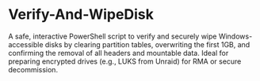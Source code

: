 # Verify-And-WipeDisk
A safe, interactive PowerShell script to verify and securely wipe Windows-accessible disks by clearing partition tables, overwriting the first 1GB, and confirming the removal of all headers and mountable data. Ideal for preparing encrypted drives (e.g., LUKS from Unraid) for RMA or secure decommission.
